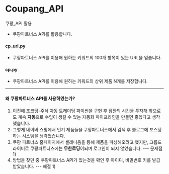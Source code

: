 # Coupang_API
쿠팡_API 활용


- 쿠팡파트너스 API를 활용합니다.

#### cp_url.py
- 쿠팡파트너스 API를 이용해 원하는 키워드의 100개 항목이 있는 URL을 얻습니다.

#### cp.py
- 쿠팡파트너스 API를 이용해 원하는 키워드의 상위 제품 N개를 저장합니다.

***

#### 왜 쿠팡파트너스 API를 사용하였는가? 

1. 이전에 조코딩-주식 자동 트레이딩 파이썬을 구현 후 잠깐의 시간을 투자해 앞으로도 계속 **자동**으로 수입이 생길 수 있는 자동화 파이프라인을 만들면 좋겠다고 생각했습니다. 
2. 그렇게 네이버 쇼핑에서 인기 제품들을 쿠팡파트너스에서 검색 후 블로그에 포스팅하는 시스템을 생각했습니다.
3. 쿠팡 파트너스 홈페이지에서 셀레니움을 통해 제품을 파싱해오려고 했지만, 크롬드라이버로 쿠팡파트너스에는 **무한로딩**이되며 로그인이 되지 않았습니다. --- 문제점 1)
4. 방법을 찾던 중 쿠팡파트너스 API가 있는것을 확인 후 아이디, 비밀번호 키를 발급받았습니다. --- 해결 1) 



